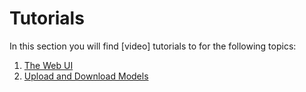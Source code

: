 # Tutorials
In this section you will find [video] tutorials to for the following topics:
1. [The Web UI](https://www.gitbook.com/book/core-studio/ttx-cloud/edit#/edit/master/the_web_user_interface.md)
2. [Upload and Download Models](https://www.gitbook.com/book/core-studio/ttx-cloud/edit#/edit/master/desktop-clients.md)


